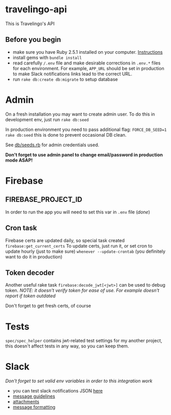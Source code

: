 # travelingo-api

This is Travelingo's API

## Before you begin

- make sure you have Ruby 2.5.1 installed on your computer. [Instructions](https://dev.to/andy/installing-ruby-250--2pe1)
- install gems with `bundle install`
- read carefully `/.env` file and make desirable corrections in `.env.*` files for each environment. For example, `APP_URL` should be set in production to make Slack notifications links lead to the correct URL.
- run ``rake db:create db:migrate`` to setup database

# Admin

On a fresh installation you may want to create admin user. To do this in development env, just run ``rake db:seed``

In production environment you need to pass additional flag: ``FORCE_DB_SEED=1 rake db:seed`` this is done to prevent occasional DB clean.

See [db/seeds.rb](blob/master/db/seeds.rb) for admin credentials used.

**Don't forget to use admin panel to change email/password in production mode ASAP!**


# Firebase

## FIREBASE_PROJECT_ID

In order to run the app you will need to set this var in `.env` file (*done*)

## Cron task

Firebase certs are updated daily, so special task created ``firebase:get_current_certs``
To update certs, just run it, or set cron to update hourly (just to make sure) ``whenever --update-crontab`` (you definitely want to do it in production)

## Token decoder

Another useful rake task ``firebase:decode_jwt[<jwt>]`` can be used to debug token.
*NOTE: it doesn't verify token for ease of use. For example doesn't report if token outdated*

Don't forget to get fresh certs, of course

# Tests

``spec/spec_helper`` contains jwt-related test settings for my another project, this doesn't affect tests in any way, so you can keep them.

# Slack

*Don't forget to set valid env variables in order to this integration work*

- you can test slack notifications JSON [here](https://api.slack.com/docs/messages/builder)
- [message guidelines](https://api.slack.com/docs/message-guidelines)
- [attachments](https://api.slack.com/docs/message-attachments)
- [message formatting](https://api.slack.com/docs/message-formatting)
